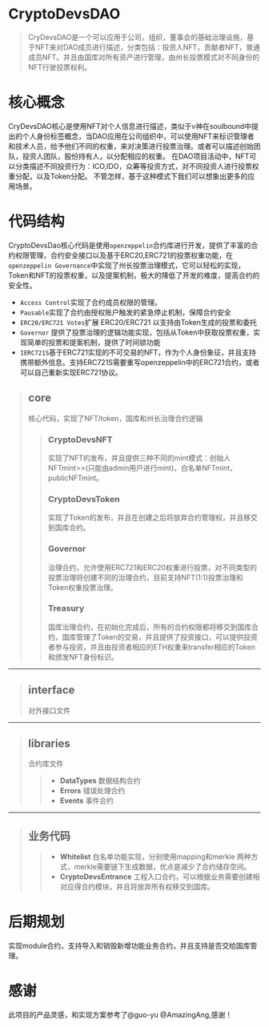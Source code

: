 # CryptoDevsDAO
> CryDevsDAO是一个可以应用于公司，组织，董事会的基础治理设施，基于NFT来对DAO成员进行描述，分类包括：投资人NFT，贡献者NFT，普通成员NFT。并且由国库对所有资产进行管理，由州长投票模式对不同身份的NFT行驶投票权利。

# 核心概念
CryDevsDAO核心是使用NFT对个人信息进行描述，类似于v神在soulbound中提出的个人身份标签概念，当DAO应用在公司组织中，可以使用NFT来标识管理者和技术人员，给予他们不同的权重，来对决策进行投票治理。或者可以描述创始团队，投资人团队，股份持有人，以分配相应的权重。
在DAO项目活动中，NFT可以分类描述不同投资行为：ICO,IDO，众筹等投资方式，对不同投资人进行投票权重分配，以及Token分配。
不管怎样，基于这种模式下我们可以想象出更多的应用场景。

# 代码结构
CryptoDevsDao核心代码是使用`openzeppelin`合约库进行开发，提供了丰富的合约权限管理，合约安全接口以及基于ERC20,ERC721的投票权重功能，在`openzeppelin Governance`中实现了州长投票治理模式，它可以轻松的实现，Token和NFT的投票权重，以及提案机制，极大的降低了开发的难度，提高合约的安全性。
* `Access Control`实现了合约成员权限的管理。
* `Pausable`实现了合约由授权账户触发的紧急停止机制，保障合约安全
* `ERC20/ERC721 Votes`扩展 ERC20/ERC721 以支持由Token生成的投票和委托
* `Governor` 提供了投票治理的逻辑功能实现，包括从Token中获取投票权重，实现简单的投票和提案机制，提供了时间锁功能
* `IERC721S`基于ERC721实现的不可交易的NFT，作为个人身份象征，并且支持携带额外信息。支持ERC721S需要重写openzeppelin中的ERC721合约，或者可以自己重新实现ERC721协议。

> ## core
>核心代码，实现了NFT/token，国库和州长治理合约逻辑
>> ### CryptoDevsNFT
>>实现了NFT的发布，并且提供三种不同的mint模式：创始人NFTmint>>(只能由admin用户进行mint)，白名单NFTmint，publicNFTmint。
>> ### CryptoDevsToken
>> 实现了Token的发布，并且在创建之后将放弃合约管理权，并且移交到国库合约。
>> ### Governor
>> 治理合约，允许使用ERC721和ERC20权重进行投票，对不同类型的投票治理将创建不同的治理合约，目前支持NFT(1:1)投票治理和Token权重投票治理。
>> ### Treasury 
>> 国库治理合约，在初始化完成后，所有的合约权限都将移交到国库合约，国库管理了Token的交易，并且提供了投资接口，可以提供投资者参与投资，并且由投资者相应的ETH权重来transfer相应的Token和颁发NFT身份标识。
---

> ## interface
>对外接口文件
---

> ## libraries
> 合约库文件
>> * **DataTypes** 数据结构合约
>> * **Errors** 错误处理合约
>> * **Events** 事件合约
---

> ## 业务代码
>> * **Whitelist** 白名单功能实现，分别使用mapping和merkle 两种方式，merkle需要链下生成数据，优点是减少了合约储存空间。
>> * **CryptoDevsEntrance** 工程入口合约，可以根据业务需要创建相对应得合约模块，并且将放弃所有权移交到国库。

# 后期规划 
实现module合约，支持导入和销毁新增功能业务合约，并且支持是否交给国库管理。

# 感谢
此项目的产品灵感，和实现方案参考了@guo-yu @AmazingAng,感谢！
